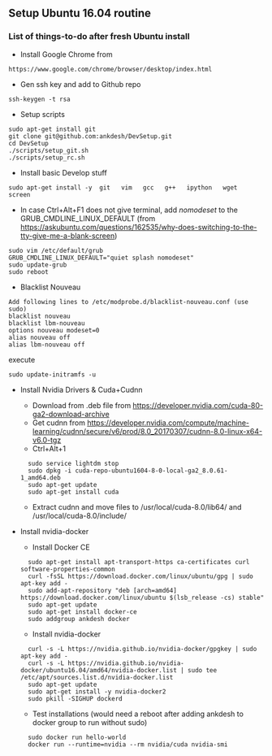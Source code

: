 ## Setup Ubuntu 16.04 routine
### List of things-to-do after fresh Ubuntu install

* Install Google Chrome from
```
https://www.google.com/chrome/browser/desktop/index.html
```

* Gen ssh key and add to Github repo
```
ssh-keygen -t rsa
```

* Setup scripts 
```
sudo apt-get install git
git clone git@github.com:ankdesh/DevSetup.git
cd DevSetup
./scripts/setup_git.sh
./scripts/setup_rc.sh
```

* Install basic Develop stuff
``` 
sudo apt-get install -y  git   vim   gcc   g++   ipython   wget   screen 
```

* In case Ctrl+Alt+F1 does not give terminal, add *nomodeset* to the GRUB_CMDLINE_LINUX_DEFAULT (from https://askubuntu.com/questions/162535/why-does-switching-to-the-tty-give-me-a-blank-screen)

``` 
sudo vim /etc/default/grub
GRUB_CMDLINE_LINUX_DEFAULT="quiet splash nomodeset"
sudo update-grub
sudo reboot
``` 

* Blacklist Nouveau
```
Add following lines to /etc/modprobe.d/blacklist-nouveau.conf (use sudo)
blacklist nouveau
blacklist lbm-nouveau
options nouveau modeset=0
alias nouveau off
alias lbm-nouveau off
```
execute 
```
sudo update-initramfs -u
```

* Install Nvidia Drivers & Cuda+Cudnn

  * Download from .deb file from https://developer.nvidia.com/cuda-80-ga2-download-archive
  * Get cudnn from https://developer.nvidia.com/compute/machine-learning/cudnn/secure/v6/prod/8.0_20170307/cudnn-8.0-linux-x64-v6.0-tgz
  * Ctrl+Alt+1
  ```
    sudo service lightdm stop
    sudo dpkg -i cuda-repo-ubuntu1604-8-0-local-ga2_8.0.61-1_amd64.deb
    sudo apt-get update
    sudo apt-get install cuda
  ```
  * Extract cudnn and move files to /usr/local/cuda-8.0/lib64/ and /usr/local/cuda-8.0/include/

* Install nvidia-docker
  * Install Docker CE
  ```
    sudo apt-get install apt-transport-https ca-certificates curl software-properties-common
    curl -fsSL https://download.docker.com/linux/ubuntu/gpg | sudo apt-key add -
    sudo add-apt-repository "deb [arch=amd64] https://download.docker.com/linux/ubuntu $(lsb_release -cs) stable"
    sudo apt-get update
    sudo apt-get install docker-ce
    sudo addgroup ankdesh docker
  ```
  * Install nvidia-docker
  ```
    curl -s -L https://nvidia.github.io/nvidia-docker/gpgkey | sudo apt-key add -
    curl -s -L https://nvidia.github.io/nvidia-docker/ubuntu16.04/amd64/nvidia-docker.list | sudo tee /etc/apt/sources.list.d/nvidia-docker.list
    sudo apt-get update
    sudo apt-get install -y nvidia-docker2
    sudo pkill -SIGHUP dockerd
  ```
  * Test installations (would need a reboot after adding ankdesh to docker group to run without sudo)
  ```
    sudo docker run hello-world
    docker run --runtime=nvidia --rm nvidia/cuda nvidia-smi
  ```
   
